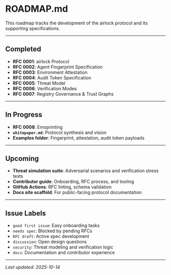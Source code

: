 # ROADMAP.md
This roadmap tracks the development of the airlock protocol and its supporting specifications.

---

## Completed
 - **RFC 0001**: airlock Protocol
 - **RFC 0002**: Agent Fingerprint Specification
 - **RFC 0003**: Environment Attestation
 - **RFC 0004**: Audit Token Specification
 - **RFC 0005**: Threat Model
 - **RFC 0006**: Verification Modes
 - **RFC 0007**: Registry Governance & Trust Graphs

---

## In Progress
 - **RFC 0008**: Emoprinting
 - **`whitepaper.md`**: Protocol synthesis and vision
 - **Examples folder**: Fingerprint, attestation, audit token payloads

---

## Upcoming
- **Threat simulation suite**: Adversarial scenarios and verification stress tests
- **Contributor guide**: Onboarding, RFC process, and tooling
- **GitHub Actions**: RFC linting, schema validation
- **Docs site scaffold**: For public-facing protocol documentation

---

## Issue Labels
 - `good first issue`: Easy onboarding tasks
 - `needs spec`: Blocked by pending RFCs
 - `RFC draft`: Active spec development
 - `discussion`: Open design questions
 - `security`: Threat modeling and verification logic
 - `docs`: Documentation and contributor experience

---

_Last updated: 2025-10-14_
